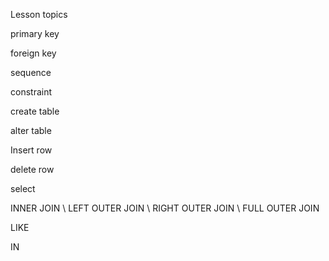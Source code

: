 Lesson topics

primary key

foreign key

sequence

constraint

create table

alter table

Insert row

delete row

select 

INNER JOIN \ LEFT OUTER JOIN \ RIGHT OUTER JOIN \ FULL OUTER JOIN

LIKE

IN
